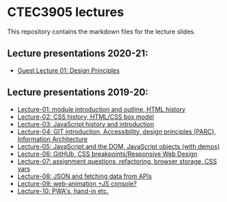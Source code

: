 # CTEC3905 lectures

This repository contains the markdown files for the lecture slides.

## Lecture presentations 2020-21:

- [Guest Lecture 01: Design Principles](https://ctec3905.github.io/presents?guest-lecture-1)
<!-- - [Guest Lecture 02: Accessible Information](https://ctec3905.github.io/presents?guest-lecture-2) -->
<!-- - [Guest Lecture 03: Design Trends](https://ctec3905.github.io/presents?guest-lecture-3) -->


## Lecture presentations 2019-20:

- [Lecture-01: module introduction and outline, HTML history](https://ctec3905.github.io/presents?lecture-01)
- [Lecture-02: CSS history, HTML/CSS box model](https://ctec3905.github.io/presents?lecture-02)
- [Lecture-03: JavaScript history and introduction](https://ctec3905.github.io/presents?lecture-03)
- [Lecture-04: GIT introduction, Accessibility, design principles (PARC), Information Architecture](https://ctec3905.github.io/presents?lecture-04)
- [Lecture-05: JavaScript and the DOM, JavaScript objects (with demos)](https://ctec3905.github.io/presents?lecture-05)
- [Lecture-06: GitHUb, CSS breakpoints/Responsive Web Design](https://ctec3905.github.io/presents?lecture-06)
- [Lecture-07: assignment questions, refactoring, browser storage, CSS vars](https://ctec3905.github.io/presents?lecture-07)
- [Lecture-08: JSON and fetching data from APIs](https://ctec3905.github.io/presents?lecture-08)
- [Lecture-09: web-animation +JS console?](https://ctec3905.github.io/presents?lecture-09)
- [Lecture-10: PWA's, hand-in etc.](https://ctec3905.github.io/presents?lecture-10)

<!--
TO FIT IN:

G: Most already been mentioned in lectures. They just need:
- firstChild, appendChild, removeChild
- and maybe spread operator?
- also Array.prototype.map. textContent. String.prototype.slice.
- dark UI (see TECH3015 lecture and guest lecture 1)

## DEMOS:

- DEMO: [HTML5 template, slot and shadow DOM](https://github.com/DaveEveritt/html5-template)
- [RWD layout demo](responsive-page-outline](https://front-end-materials.github.io/page-layouts/responsive-page-outline/)
- [Fania: gallery from JavaScript object](https://codepen.io/faniae/pen/dyPdpOo)
- [Fania: gallery with modals](https://codepen.io/faniae/pen/GRgGVwK)
- [RWD slide-down mobie menu](https://front-end-materials.github.io/menus/js-mobile-menu-anim/)
-->
